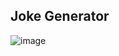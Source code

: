 ## Joke Generator
![image](https://github.com/Hafiz-Arham2006/Joke-Generator-in-JavaScript/assets/142540236/b2d06987-5940-44a2-934b-1354a5a26fd6)

